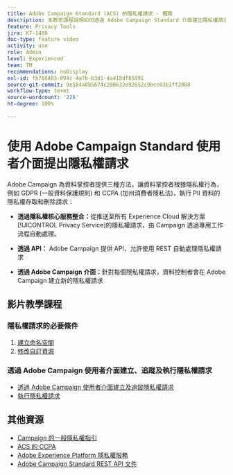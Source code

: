 ```yaml
---
title: Adobe Campaign Standard (ACS) 的隱私權請求 - 概覽
description: 本教學課程說明如何透過 Adobe Campaign Standard 介面建立隱私權請求。
feature: Privacy Tools
jira: KT-1480
doc-type: feature video
activity: use
role: Admin
level: Experienced
team: TM
recommendations: noDisplay
exl-id: fb766403-694c-4a7b-b3d1-4a418df85891
source-git-commit: 9e584a8b5674c200632e92652c9bcc03b1ff2088
workflow-type: tm+mt
source-wordcount: '226'
ht-degree: 100%

---
```


# 使用 Adobe Campaign Standard 使用者介面提出隱私權請求

Adobe Campaign 為資料掌控者提供三種方法，讓資料掌控者根據隱私權行為，例如 GDPR (一般資料保護規則) 和 CCPA (加州消費者隱私法)，執行 PII 資料的隱私權存取和刪除請求：

* **透過隱私權核心服務整合：**&#x200B;從推送至所有 Experience Cloud 解決方案[!UICONTROL Privacy Service]的隱私權請求，由 Campaign 透過專用工作流程自動處理。

* **透過 API：** Adobe Campaign 提供 API，允許使用 REST 自動處理隱私權請求

* **透過 Adobe Campaign 介面：**&#x200B;針對每個隱私權請求，資料控制者會在 Adobe Campaign 建立新的隱私權請求

## 影片教學課程

### 隱私權請求的必要條件

1. [建立命名空間](/help/privacy/namespaces-for-privacy-requests.md)
1. [修改自訂資源](/help/privacy/custom-resources-for-privacy-requests.md)

### 透過 Adobe Campaign 使用者介面建立、追蹤及執行隱私權請求

* [透過 Adobe Campaign 使用者介面建立及追蹤隱私權請求](/help/privacy/create-and-track-privacy-requests.md)
* [執行隱私權請求](/help/privacy/execute-privacy-requests.md)

## 其他資源

* [Campaign 的一般隱私權指引](https://experienceleague.adobe.com/docs/campaign-classic/using/getting-started/privacy/privacy-management.html?lang=zh-Hant#getting-started)
* [ACS 的 CCPA](https://experienceleague.adobe.com/docs/campaign-standard/using/getting-started/privacy/privacy-requests.html?lang=zh-Hant#privacy-requests)
* [Adobe Experience Platform 隱私權服務](https://experienceleague.adobe.com/docs/experience-platform/privacy/home.html?lang=zh-Hant)
* [Adobe Campaign Standard REST API 文件](https://final-docs.campaign.adobe.com/doc/standard/en/api/ACS_API.html#privacy-management)
